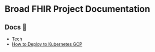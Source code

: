 # Broad FHIR Project Documentation

## Docs 📖

- [Tech](./TECH.md)
- [How to Deploy to Kubernetes GCP](./DEPLOYMENT.md)

